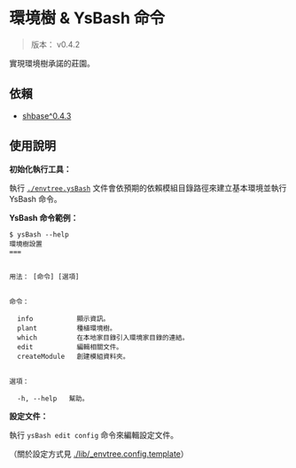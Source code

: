 環境樹 & YsBash 命令
=======


> 版本： v0.4.2

實現環境樹承諾的莊園。



## 依賴


* [shbase^0.4.3](https://github.com/BwayCer/envtree/tree/module/shbase)



## 使用說明


**初始化執行工具：**

執行 [`./envtree.ysBash`](./envtree.ysBash)
文件會依預期的依賴模組目錄路徑來建立基本環境並執行 YsBash 命令。


**YsBash 命令範例：**

```
$ ysBash --help
環境樹設置
===


用法： [命令] [選項]


命令：

  info           顯示資訊。
  plant          種植環境樹。
  which          在本地家目錄引入環境家目錄的連結。
  edit           編輯相關文件。
  createModule   創建模組資料夾。


選項：

  -h, --help   幫助。
```


**設定文件：**

執行 `ysBash edit config` 命令來編輯設定文件。

（關於設定方式見
[./lib/_envtree.config.template](./lib/_envtree.config.template)）

